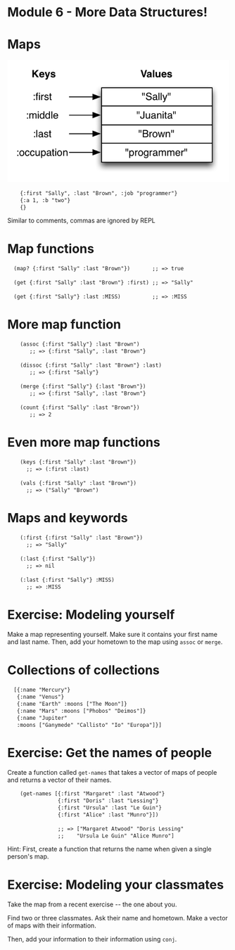 # Module 6 - More Data Structures!

# Maps

<img src="img/map.png" alt="map">

~~~
    {:first "Sally", :last "Brown", :job "programmer"}
    {:a 1, :b "two"}
    {}
~~~

Similar to comments, commas are ignored by REPL

# Map functions

~~~
  (map? {:first "Sally" :last "Brown"})       ;; => true

  (get {:first "Sally" :last "Brown"} :first) ;; => "Sally"

  (get {:first "Sally"} :last :MISS)          ;; => :MISS
~~~

# More map function

~~~
    (assoc {:first "Sally"} :last "Brown")
       ;; => {:first "Sally", :last "Brown"}

    (dissoc {:first "Sally" :last "Brown"} :last)
       ;; => {:first "Sally"}

    (merge {:first "Sally"} {:last "Brown"})
       ;; => {:first "Sally", :last "Brown"}

    (count {:first "Sally" :last "Brown"})
       ;; => 2
~~~

# Even more map functions

~~~
    (keys {:first "Sally" :last "Brown"})
      ;; => (:first :last)

    (vals {:first "Sally" :last "Brown"})
      ;; => ("Sally" "Brown")
~~~

# Maps and keywords

~~~
    (:first {:first "Sally" :last "Brown"})
      ;; => "Sally"

    (:last {:first "Sally"})
      ;; => nil

    (:last {:first "Sally"} :MISS)
      ;; => :MISS
~~~

# Exercise: Modeling yourself

Make a map representing yourself. Make sure it contains your first
name and last name. Then, add your hometown to the map using `assoc`
or `merge`.

# Collections of collections

~~~
  [{:name "Mercury"}
   {:name "Venus"}
   {:name "Earth" :moons ["The Moon"]}
   {:name "Mars" :moons ["Phobos" "Deimos"]}
   {:name "Jupiter"
   :moons ["Ganymede" "Callisto" "Io" "Europa"]}]
~~~

# Exercise: Get the names of people

Create a function called `get-names` that takes a vector of maps of
people and returns a vector of their names.

~~~
    (get-names [{:first "Margaret" :last "Atwood"}
                {:first "Doris" :last "Lessing"}
                {:first "Ursula" :last "Le Guin"}
                {:first "Alice" :last "Munro"}])

                ;; => ["Margaret Atwood" "Doris Lessing"
                ;;    "Ursula Le Guin" "Alice Munro"]
~~~

Hint: First, create a function that returns the name when given a
single person's map.

# Exercise: Modeling your classmates
Take the map from a recent exercise -- the one about you.

Find two or three classmates. Ask their name and hometown. Make a
vector of maps with their information.

Then, add your information to their information using `conj`.
